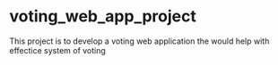 # voting_web_app_project
This project is to develop a voting web application
the would help with effectice system of voting
